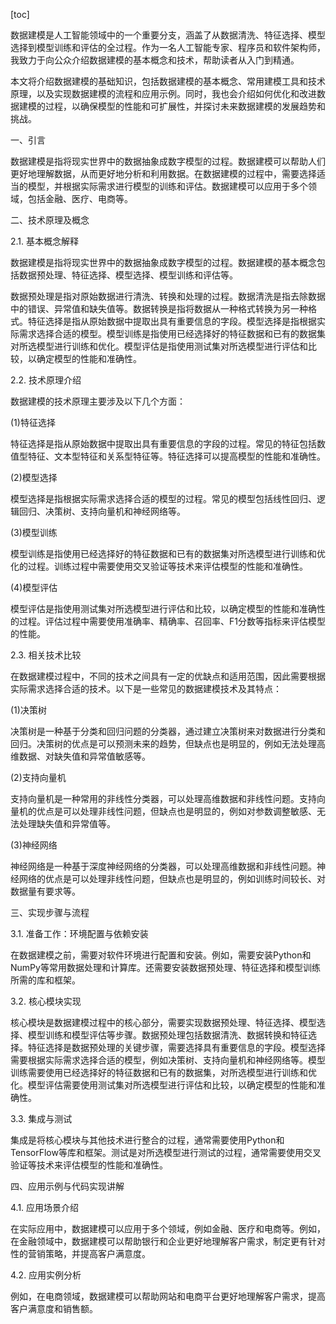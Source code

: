 
[toc]                    
                
                
数据建模是人工智能领域中的一个重要分支，涵盖了从数据清洗、特征选择、模型选择到模型训练和评估的全过程。作为一名人工智能专家、程序员和软件架构师，我致力于向公众介绍数据建模的基本概念和技术，帮助读者从入门到精通。

本文将介绍数据建模的基础知识，包括数据建模的基本概念、常用建模工具和技术原理，以及实现数据建模的流程和应用示例。同时，我也会介绍如何优化和改进数据建模的过程，以确保模型的性能和可扩展性，并探讨未来数据建模的发展趋势和挑战。

一、引言

数据建模是指将现实世界中的数据抽象成数字模型的过程。数据建模可以帮助人们更好地理解数据，从而更好地分析和利用数据。在数据建模的过程中，需要选择适当的模型，并根据实际需求进行模型的训练和评估。数据建模可以应用于多个领域，包括金融、医疗、电商等。

二、技术原理及概念

2.1. 基本概念解释

数据建模是指将现实世界中的数据抽象成数字模型的过程。数据建模的基本概念包括数据预处理、特征选择、模型选择、模型训练和评估等。

数据预处理是指对原始数据进行清洗、转换和处理的过程。数据清洗是指去除数据中的错误、异常值和缺失值等。数据转换是指将数据从一种格式转换为另一种格式。特征选择是指从原始数据中提取出具有重要信息的字段。模型选择是指根据实际需求选择合适的模型。模型训练是指使用已经选择好的特征数据和已有的数据集对所选模型进行训练和优化。模型评估是指使用测试集对所选模型进行评估和比较，以确定模型的性能和准确性。

2.2. 技术原理介绍

数据建模的技术原理主要涉及以下几个方面：

(1)特征选择

特征选择是指从原始数据中提取出具有重要信息的字段的过程。常见的特征包括数值型特征、文本型特征和关系型特征等。特征选择可以提高模型的性能和准确性。

(2)模型选择

模型选择是指根据实际需求选择合适的模型的过程。常见的模型包括线性回归、逻辑回归、决策树、支持向量机和神经网络等。

(3)模型训练

模型训练是指使用已经选择好的特征数据和已有的数据集对所选模型进行训练和优化的过程。训练过程中需要使用交叉验证等技术来评估模型的性能和准确性。

(4)模型评估

模型评估是指使用测试集对所选模型进行评估和比较，以确定模型的性能和准确性的过程。评估过程中需要使用准确率、精确率、召回率、F1分数等指标来评估模型的性能。

2.3. 相关技术比较

在数据建模过程中，不同的技术之间具有一定的优缺点和适用范围，因此需要根据实际需求选择合适的技术。以下是一些常见的数据建模技术及其特点：

(1)决策树

决策树是一种基于分类和回归问题的分类器，通过建立决策树来对数据进行分类和回归。决策树的优点是可以预测未来的趋势，但缺点也是明显的，例如无法处理高维数据、对缺失值和异常值敏感等。

(2)支持向量机

支持向量机是一种常用的非线性分类器，可以处理高维数据和非线性问题。支持向量机的优点是可以处理非线性问题，但缺点也是明显的，例如对参数调整敏感、无法处理缺失值和异常值等。

(3)神经网络

神经网络是一种基于深度神经网络的分类器，可以处理高维数据和非线性问题。神经网络的优点是可以处理非线性问题，但缺点也是明显的，例如训练时间较长、对数据量有要求等。

三、实现步骤与流程

3.1. 准备工作：环境配置与依赖安装

在数据建模之前，需要对软件环境进行配置和安装。例如，需要安装Python和NumPy等常用数据处理和计算库。还需要安装数据预处理、特征选择和模型训练所需的库和框架。

3.2. 核心模块实现

核心模块是数据建模过程中的核心部分，需要实现数据预处理、特征选择、模型选择、模型训练和模型评估等步骤。数据预处理包括数据清洗、数据转换和特征选择。特征选择是数据预处理的关键步骤，需要选择具有重要信息的字段。模型选择需要根据实际需求选择合适的模型，例如决策树、支持向量机和神经网络等。模型训练需要使用已经选择好的特征数据和已有的数据集，对所选模型进行训练和优化。模型评估需要使用测试集对所选模型进行评估和比较，以确定模型的性能和准确性。

3.3. 集成与测试

集成是将核心模块与其他技术进行整合的过程，通常需要使用Python和TensorFlow等库和框架。测试是对所选模型进行测试的过程，通常需要使用交叉验证等技术来评估模型的性能和准确性。

四、应用示例与代码实现讲解

4.1. 应用场景介绍

在实际应用中，数据建模可以应用于多个领域，例如金融、医疗和电商等。例如，在金融领域中，数据建模可以帮助银行和企业更好地理解客户需求，制定更有针对性的营销策略，并提高客户满意度。

4.2. 应用实例分析

例如，在电商领域，数据建模可以帮助网站和电商平台更好地理解客户需求，提高客户满意度和销售额。

